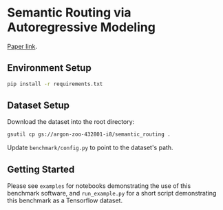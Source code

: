 # Semantic Routing via Autoregressive Modeling

[Paper link](https://nips.cc/virtual/2024/poster/95691).

## Environment Setup

```bash
pip install -r requirements.txt
```

## Dataset Setup

Download the dataset into the root directory:
```bash
gsutil cp gs://argon-zoo-432801-i8/semantic_routing .
```

Update `benchmark/config.py` to point to the dataset's path.

## Getting Started

Please see `examples` for notebooks demonstrating the use of this benchmark
software, and `run_example.py` for a short script demonstrating this benchmark
as a Tensorflow dataset.